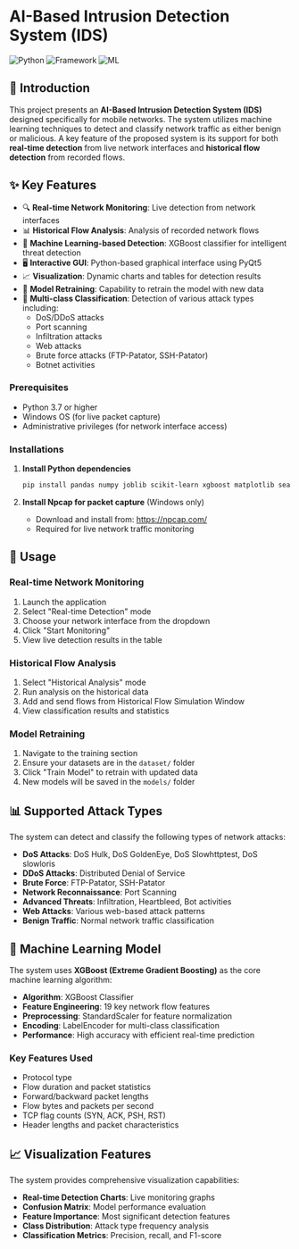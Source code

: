 # AI-Based Intrusion Detection System (IDS)

![Python](https://img.shields.io/badge/python-3.7+-blue.svg)
![Framework](https://img.shields.io/badge/framework-PyQt5-green.svg)
![ML](https://img.shields.io/badge/ML-XGBoost-orange.svg)

## 🌟 Introduction

This project presents an **AI-Based Intrusion Detection System (IDS)** designed specifically for mobile networks. The system utilizes machine learning techniques to detect and classify network traffic as either benign or malicious. A key feature of the proposed system is its support for both **real-time detection** from live network interfaces and **historical flow detection** from recorded flows.

## ✨ Key Features

- 🔍 **Real-time Network Monitoring**: Live detection from network interfaces
- 📊 **Historical Flow Analysis**: Analysis of recorded network flows
- 🤖 **Machine Learning-based Detection**: XGBoost classifier for intelligent threat detection
- 🖥️ **Interactive GUI**: Python-based graphical interface using PyQt5
- 📈 **Visualization**: Dynamic charts and tables for detection results
- 🔄 **Model Retraining**: Capability to retrain the model with new data
- 🎯 **Multi-class Classification**: Detection of various attack types including:
  - DoS/DDoS attacks
  - Port scanning
  - Infiltration attacks
  - Web attacks
  - Brute force attacks (FTP-Patator, SSH-Patator)
  - Botnet activities

### Prerequisites

- Python 3.7 or higher
- Windows OS (for live packet capture)
- Administrative privileges (for network interface access)

### Installations

1. **Install Python dependencies**
   ```bash
   pip install pandas numpy joblib scikit-learn xgboost matplotlib seaborn scapy pyqt5
   ```

2. **Install Npcap for packet capture** (Windows only)
   - Download and install from: https://npcap.com/
   - Required for live network traffic monitoring

## 🔧 Usage

### Real-time Network Monitoring

1. Launch the application
2. Select "Real-time Detection" mode
3. Choose your network interface from the dropdown
4. Click "Start Monitoring"
5. View live detection results in the table

### Historical Flow Analysis

1. Select "Historical Analysis" mode
2. Run analysis on the historical data
3. Add and send flows from Historical Flow Simulation Window
4. View classification results and statistics

### Model Retraining

1. Navigate to the training section
2. Ensure your datasets are in the `dataset/` folder
3. Click "Train Model" to retrain with updated data
4. New models will be saved in the `models/` folder

## 📊 Supported Attack Types

The system can detect and classify the following types of network attacks:

- **DoS Attacks**: DoS Hulk, DoS GoldenEye, DoS Slowhttptest, DoS slowloris
- **DDoS Attacks**: Distributed Denial of Service
- **Brute Force**: FTP-Patator, SSH-Patator
- **Network Reconnaissance**: Port Scanning
- **Advanced Threats**: Infiltration, Heartbleed, Bot activities
- **Web Attacks**: Various web-based attack patterns
- **Benign Traffic**: Normal network traffic classification

## 🧠 Machine Learning Model

The system uses **XGBoost (Extreme Gradient Boosting)** as the core machine learning algorithm:

- **Algorithm**: XGBoost Classifier
- **Feature Engineering**: 19 key network flow features
- **Preprocessing**: StandardScaler for feature normalization
- **Encoding**: LabelEncoder for multi-class classification
- **Performance**: High accuracy with efficient real-time prediction

### Key Features Used

- Protocol type
- Flow duration and packet statistics
- Forward/backward packet lengths
- Flow bytes and packets per second
- TCP flag counts (SYN, ACK, PSH, RST)
- Header lengths and packet characteristics

## 📈 Visualization Features

The system provides comprehensive visualization capabilities:

- **Real-time Detection Charts**: Live monitoring graphs
- **Confusion Matrix**: Model performance evaluation
- **Feature Importance**: Most significant detection features
- **Class Distribution**: Attack type frequency analysis
- **Classification Metrics**: Precision, recall, and F1-score

